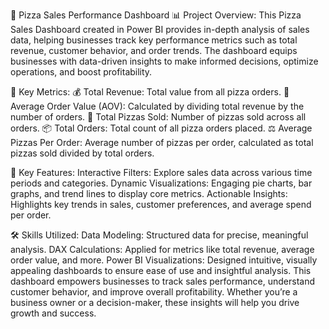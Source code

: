 🍕 Pizza Sales Performance Dashboard 📊
Project Overview:
This Pizza Sales Dashboard created in Power BI provides in-depth analysis of sales data, helping businesses track key performance metrics such as total revenue, customer behavior, and order trends. The dashboard equips businesses with data-driven insights to make informed decisions, optimize operations, and boost profitability.

🔑 Key Metrics:
💰 Total Revenue: Total value from all pizza orders.
🛒 Average Order Value (AOV): Calculated by dividing total revenue by the number of orders.
🍕 Total Pizzas Sold: Number of pizzas sold across all orders.
📦 Total Orders: Total count of all pizza orders placed.
⚖️ Average Pizzas Per Order: Average number of pizzas per order, calculated as total pizzas sold divided by total orders.

🚀 Key Features:
Interactive Filters: Explore sales data across various time periods and categories.
Dynamic Visualizations: Engaging pie charts, bar graphs, and trend lines to display core metrics.
Actionable Insights: Highlights key trends in sales, customer preferences, and average spend per order.

🛠️ Skills Utilized:
Data Modeling: Structured data for precise, meaningful analysis.
DAX Calculations: Applied for metrics like total revenue, average order value, and more.
Power BI Visualizations: Designed intuitive, visually appealing dashboards to ensure ease of use and insightful analysis.
This dashboard empowers businesses to track sales performance, understand customer behavior, and improve overall profitability. Whether you’re a business owner or a decision-maker, these insights will help you drive growth and success.
